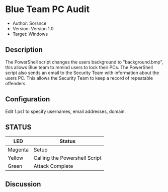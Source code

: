# Blue Team PC Audit

* Author: Sorsnce
* Version: Version 1.0
* Target: Windows

## Description

The PowerShell script changes the users background to "background.bmp", this allows Blue team to remind users to lock their PCs.
The PowerShell script also sends an email to the Security Team with information about the users PC.
This allows the Security Team to keep a record of repeatable offenders.

## Configuration

Edit 1.ps1 to specify usernames, email addresses, domain.

## STATUS

| LED                | Status                                       |
| ------------------ | -------------------------------------------- |
| Magenta			 | Setup								        |
| Yellow		     | Calling the Powershell Script                |
| Green              | Attack Complete                              |

## Discussion

